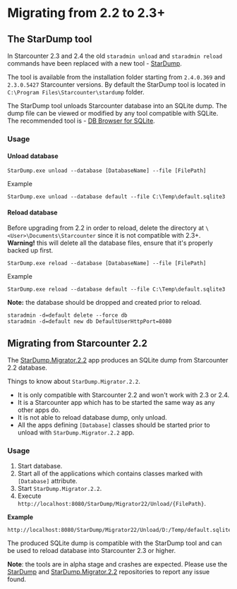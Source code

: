 # Migrating from 2.2 to 2.3+

## The StarDump tool

In Starcounter 2.3 and 2.4 the old `staradmin unload` and `staradmin reload` commands have been replaced with a new tool - [StarDump](https://github.com/Starcounter/StarDump).

The tool is available from the installation folder starting from `2.4.0.369` and `2.3.0.5427` Starcounter versions. By default the StarDump tool is located in `C:\Program Files\Starcounter\stardump` folder.

The StarDump tool unloads Starcounter database into an SQLite dump. The dump file can be viewed or modified by any tool compatible with SQLite. The recommended tool is - [DB Browser for SQLite](http://sqlitebrowser.org/).

### Usage

#### Unload database

```text
StarDump.exe unload --database [DatabaseName] --file [FilePath]
```

Example

```text
StarDump.exe unload --database default --file C:\Temp\default.sqlite3
```

#### Reload database

Before upgrading from 2.2 in order to reload, delete the directory at `\<User>\Documents\Starcounter` since it is not compatible with 2.3+. **Warning!** this will delete all the database files, ensure that it's properly backed up first.

```text
StarDump.exe reload --database [DatabaseName] --file [FilePath]
```

Example

```text
StarDump.exe reload --database default --file C:\Temp\default.sqlite3
```

**Note:** the database should be dropped and created prior to reload.

```text
staradmin -d=default delete --force db
staradmin -d=default new db DefaultUserHttpPort=8080
```

## Migrating from Starcounter 2.2

The [StarDump.Migrator.2.2](https://github.com/Starcounter/StarDump.Migrator.2.2) app produces an SQLite dump from Starcounter 2.2 database.

Things to know about `StarDump.Migrator.2.2`.

* It is only compatible with Starcounter 2.2 and won't work with 2.3 or 2.4.
* It is a Starcounter app which has to be started the same way as any other apps do.
* It is not able to reload database dump, only unload.
* All the apps defining `[Database]` classes should be started prior to unload with `StarDump.Migrator.2.2` app.

### Usage

1. Start database.
2. Start all of the applications which contains classes marked with `[Database]` attribute.
3. Start `StarDump.Migrator.2.2`.
4. Execute `http://localhost:8080/StarDump/Migrator22/Unload/{FilePath}`.

**Example**

```text
http://localhost:8080/StarDump/Migrator22/Unload/D:/Temp/default.sqlite3
```

The produced SQLite dump is compatible with the StarDump tool and can be used to reload database into Starcounter 2.3 or higher.

**Note**: the tools are in alpha stage and crashes are expected. Please use the [StarDump](https://github.com/Starcounter/StarDump) and [StarDump.Migrator.2.2](https://github.com/Starcounter/StarDump.Migrator.2.2) repositories to report any issue found.

